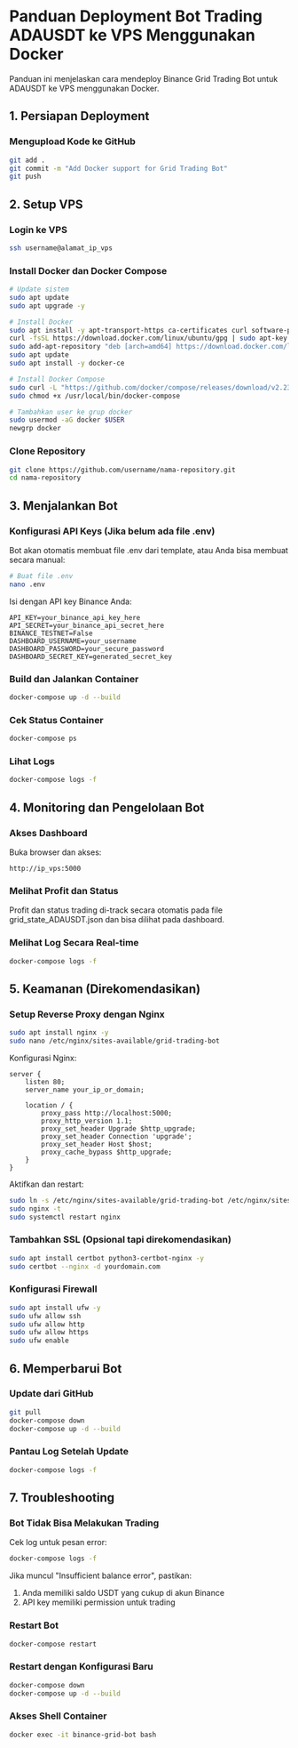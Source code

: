 # Panduan Deployment Bot Trading ADAUSDT ke VPS Menggunakan Docker

Panduan ini menjelaskan cara mendeploy Binance Grid Trading Bot untuk ADAUSDT ke VPS menggunakan Docker.

## 1. Persiapan Deployment

### Mengupload Kode ke GitHub
```bash
git add .
git commit -m "Add Docker support for Grid Trading Bot"
git push
```

## 2. Setup VPS

### Login ke VPS
```bash
ssh username@alamat_ip_vps
```

### Install Docker dan Docker Compose
```bash
# Update sistem
sudo apt update
sudo apt upgrade -y

# Install Docker
sudo apt install -y apt-transport-https ca-certificates curl software-properties-common
curl -fsSL https://download.docker.com/linux/ubuntu/gpg | sudo apt-key add -
sudo add-apt-repository "deb [arch=amd64] https://download.docker.com/linux/ubuntu $(lsb_release -cs) stable"
sudo apt update
sudo apt install -y docker-ce

# Install Docker Compose
sudo curl -L "https://github.com/docker/compose/releases/download/v2.23.0/docker-compose-$(uname -s)-$(uname -m)" -o /usr/local/bin/docker-compose
sudo chmod +x /usr/local/bin/docker-compose

# Tambahkan user ke grup docker
sudo usermod -aG docker $USER
newgrp docker
```

### Clone Repository
```bash
git clone https://github.com/username/nama-repository.git
cd nama-repository
```

## 3. Menjalankan Bot

### Konfigurasi API Keys (Jika belum ada file .env)
Bot akan otomatis membuat file .env dari template, atau Anda bisa membuat secara manual:
```bash
# Buat file .env
nano .env
```

Isi dengan API key Binance Anda:
```
API_KEY=your_binance_api_key_here
API_SECRET=your_binance_api_secret_here
BINANCE_TESTNET=False
DASHBOARD_USERNAME=your_username
DASHBOARD_PASSWORD=your_secure_password
DASHBOARD_SECRET_KEY=generated_secret_key
```

### Build dan Jalankan Container
```bash
docker-compose up -d --build
```

### Cek Status Container
```bash
docker-compose ps
```

### Lihat Logs
```bash
docker-compose logs -f
```

## 4. Monitoring dan Pengelolaan Bot

### Akses Dashboard
Buka browser dan akses:
```
http://ip_vps:5000
```

### Melihat Profit dan Status
Profit dan status trading di-track secara otomatis pada file grid_state_ADAUSDT.json dan bisa dilihat pada dashboard.

### Melihat Log Secara Real-time
```bash
docker-compose logs -f
```

## 5. Keamanan (Direkomendasikan)

### Setup Reverse Proxy dengan Nginx
```bash
sudo apt install nginx -y
sudo nano /etc/nginx/sites-available/grid-trading-bot
```

Konfigurasi Nginx:
```
server {
    listen 80;
    server_name your_ip_or_domain;

    location / {
        proxy_pass http://localhost:5000;
        proxy_http_version 1.1;
        proxy_set_header Upgrade $http_upgrade;
        proxy_set_header Connection 'upgrade';
        proxy_set_header Host $host;
        proxy_cache_bypass $http_upgrade;
    }
}
```

Aktifkan dan restart:
```bash
sudo ln -s /etc/nginx/sites-available/grid-trading-bot /etc/nginx/sites-enabled/
sudo nginx -t
sudo systemctl restart nginx
```

### Tambahkan SSL (Opsional tapi direkomendasikan)
```bash
sudo apt install certbot python3-certbot-nginx -y
sudo certbot --nginx -d yourdomain.com
```

### Konfigurasi Firewall
```bash
sudo apt install ufw -y
sudo ufw allow ssh
sudo ufw allow http
sudo ufw allow https
sudo ufw enable
```

## 6. Memperbarui Bot

### Update dari GitHub
```bash
git pull
docker-compose down
docker-compose up -d --build
```

### Pantau Log Setelah Update
```bash
docker-compose logs -f
```

## 7. Troubleshooting

### Bot Tidak Bisa Melakukan Trading
Cek log untuk pesan error:
```bash
docker-compose logs -f
```

Jika muncul "Insufficient balance error", pastikan:
1. Anda memiliki saldo USDT yang cukup di akun Binance
2. API key memiliki permission untuk trading

### Restart Bot
```bash
docker-compose restart
```

### Restart dengan Konfigurasi Baru
```bash
docker-compose down
docker-compose up -d --build
```

### Akses Shell Container
```bash
docker exec -it binance-grid-bot bash
``` 